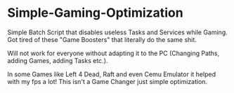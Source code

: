 # Simple-Gaming-Optimization
Simple Batch Script that disables useless Tasks and Services while Gaming.
Got tired of these "Game Boosters" that literally do the same shit.

Will not work for everyone without adapting it to the PC (Changing Paths, adding Games, adding Tasks etc.). 

In some Games like Left 4 Dead, Raft and even Cemu Emulator it helped with my fps a lot!
This isn't a Game Changer just simple optimization.
